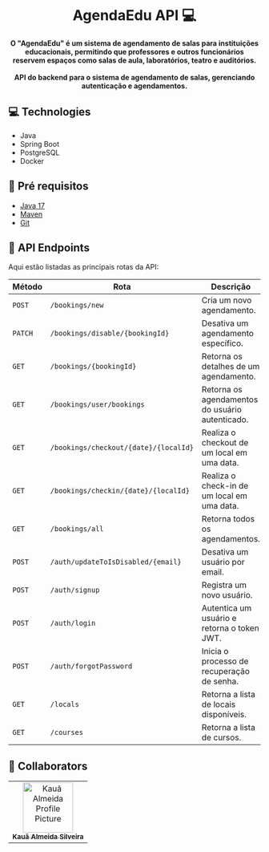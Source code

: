 <h1 align="center" style="font-weight: bold;">AgendaEdu API 💻</h1>

<p align="center">
    <b>O "AgendaEdu" é um sistema de agendamento de salas para instituições educacionais, permitindo que professores e outros funcionários reservem espaços como salas de aula, laboratórios, teatro e auditórios.</b>
    <br><br>
    <b>API do backend para o sistema de agendamento de salas, gerenciando autenticação e agendamentos.</b> 
</p>

<h2 id="technologies">💻 Technologies</h2>

- Java
- Spring Boot
- PostgreSQL
- Docker

<h2>🚀 Pré requisitos</h3>

- [Java 17](https://www.oracle.com/java/technologies/javase-jdk17-downloads.html)
- [Maven](https://maven.apache.org/download.cgi)
- [Git](https://git-scm.com/)

<h2 id="routes">📍 API Endpoints</h2>
​
Aqui estão listadas as principais rotas da API:

| Método  | Rota                                          | Descrição                                       |
|---------|-----------------------------------------------|-------------------------------------------------|
| `POST`  | `/bookings/new`                               | Cria um novo agendamento.                       |
| `PATCH` | `/bookings/disable/{bookingId}`               | Desativa um agendamento específico.             |
| `GET`   | `/bookings/{bookingId}`                       | Retorna os detalhes de um agendamento.          |
| `GET`   | `/bookings/user/bookings`                     | Retorna os agendamentos do usuário autenticado.  |
| `GET`   | `/bookings/checkout/{date}/{localId}`         | Realiza o checkout de um local em uma data.     |
| `GET`   | `/bookings/checkin/{date}/{localId}`          | Realiza o check-in de um local em uma data.     |
| `GET`   | `/bookings/all`                               | Retorna todos os agendamentos.                  |
| `POST`  | `/auth/updateToIsDisabled/{email}`            | Desativa um usuário por email.                  |
| `POST`  | `/auth/signup`                                | Registra um novo usuário.                       |
| `POST`  | `/auth/login`                                 | Autentica um usuário e retorna o token JWT.     |
| `POST`  | `/auth/forgotPassword`                        | Inicia o processo de recuperação de senha.      |
| `GET`   | `/locals`                                     | Retorna a lista de locais disponíveis.          |
| `GET`   | `/courses`                                    | Retorna a lista de cursos.                      |

## 🤝 Collaborators

<table>
  <tr>
    <td align="center">
      <a href="#">
        <img src="https://avatars.githubusercontent.com/u/71604993?v=4" width="100px;" alt="Kauã Almeida Profile Picture"/><br>
        <sub>
          <b>Kauã Almeida Silveira</b>
        </sub>
      </a>
    </td>
  </tr>
</table>
